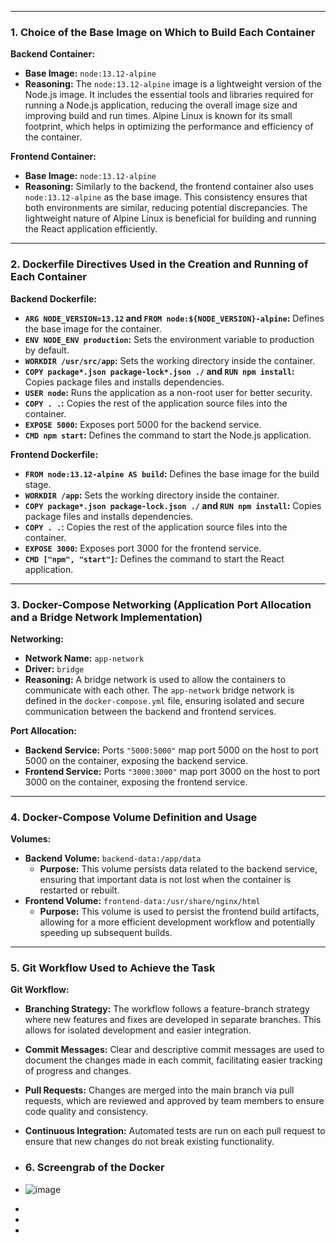 
---

### 1. Choice of the Base Image on Which to Build Each Container

**Backend Container:**
- **Base Image:** `node:13.12-alpine`
- **Reasoning:** The `node:13.12-alpine` image is a lightweight version of the Node.js image. It includes the essential tools and libraries required for running a Node.js application, reducing the overall image size and improving build and run times. Alpine Linux is known for its small footprint, which helps in optimizing the performance and efficiency of the container.

**Frontend Container:**
- **Base Image:** `node:13.12-alpine`
- **Reasoning:** Similarly to the backend, the frontend container also uses `node:13.12-alpine` as the base image. This consistency ensures that both environments are similar, reducing potential discrepancies. The lightweight nature of Alpine Linux is beneficial for building and running the React application efficiently.

---

### 2. Dockerfile Directives Used in the Creation and Running of Each Container

**Backend Dockerfile:**
- **`ARG NODE_VERSION=13.12` and `FROM node:${NODE_VERSION}-alpine`:** Defines the base image for the container.
- **`ENV NODE_ENV production`:** Sets the environment variable to production by default.
- **`WORKDIR /usr/src/app`:** Sets the working directory inside the container.
- **`COPY package*.json package-lock*.json ./` and `RUN npm install`:** Copies package files and installs dependencies.
- **`USER node`:** Runs the application as a non-root user for better security.
- **`COPY . .`:** Copies the rest of the application source files into the container.
- **`EXPOSE 5000`:** Exposes port 5000 for the backend service.
- **`CMD npm start`:** Defines the command to start the Node.js application.

**Frontend Dockerfile:**
- **`FROM node:13.12-alpine AS build`:** Defines the base image for the build stage.
- **`WORKDIR /app`:** Sets the working directory inside the container.
- **`COPY package*.json package-lock.json ./` and `RUN npm install`:** Copies package files and installs dependencies.
- **`COPY . .`:** Copies the rest of the application source files into the container.
- **`EXPOSE 3000`:** Exposes port 3000 for the frontend service.
- **`CMD ["npm", "start"]`:** Defines the command to start the React application.

---

### 3. Docker-Compose Networking (Application Port Allocation and a Bridge Network Implementation)

**Networking:**
- **Network Name:** `app-network`
- **Driver:** `bridge`
- **Reasoning:** A bridge network is used to allow the containers to communicate with each other. The `app-network` bridge network is defined in the `docker-compose.yml` file, ensuring isolated and secure communication between the backend and frontend services.

**Port Allocation:**
- **Backend Service:** Ports `"5000:5000"` map port 5000 on the host to port 5000 on the container, exposing the backend service.
- **Frontend Service:** Ports `"3000:3000"` map port 3000 on the host to port 3000 on the container, exposing the frontend service.

---

### 4. Docker-Compose Volume Definition and Usage

**Volumes:**
- **Backend Volume:** `backend-data:/app/data`
  - **Purpose:** This volume persists data related to the backend service, ensuring that important data is not lost when the container is restarted or rebuilt.
- **Frontend Volume:** `frontend-data:/usr/share/nginx/html`
  - **Purpose:** This volume is used to persist the frontend build artifacts, allowing for a more efficient development workflow and potentially speeding up subsequent builds.

---

### 5. Git Workflow Used to Achieve the Task

**Git Workflow:**
- **Branching Strategy:** The workflow follows a feature-branch strategy where new features and fixes are developed in separate branches. This allows for isolated development and easier integration.
- **Commit Messages:** Clear and descriptive commit messages are used to document the changes made in each commit, facilitating easier tracking of progress and changes.
- **Pull Requests:** Changes are merged into the main branch via pull requests, which are reviewed and approved by team members to ensure code quality and consistency.
- **Continuous Integration:** Automated tests are run on each pull request to ensure that new changes do not break existing functionality.

- ### 6. Screengrab of the Docker
- ![image](https://github.com/kjmbote/yolo/assets/16819296/9a01cd58-6eeb-4a2b-b57e-b430e8577c19)

- 
-

- 
